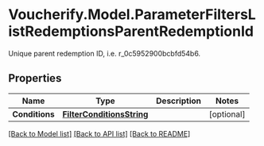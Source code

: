# Voucherify.Model.ParameterFiltersListRedemptionsParentRedemptionId
Unique parent redemption ID, i.e. r_0c5952900bcbfd54b6.

## Properties

Name | Type | Description | Notes
------------ | ------------- | ------------- | -------------
**Conditions** | [**FilterConditionsString**](FilterConditionsString.md) |  | [optional] 

[[Back to Model list]](../README.md#documentation-for-models) [[Back to API list]](../README.md#documentation-for-api-endpoints) [[Back to README]](../README.md)

